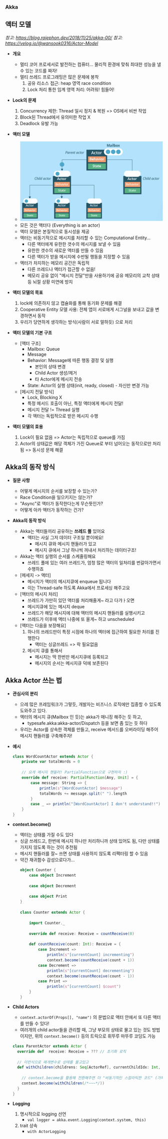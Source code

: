 ### Akka

## 액터 모델
*참고: https://blog.rajephon.dev/2018/11/25/akka-00/*
*참고: https://velog.io/@wansook0316/Actor-Model*
- **개요**
  - 멀티 코어 프로세서로 발전하는 컴퓨터... 물리적 환경에 맞춰 최대한 성능을 낼 수 있는 코드를 짜자!
  - 멀티 쓰레드 프로그래밍은 많은 문제에 봉착
    1. 공유 리소스 접근: heap 영역 race condition
    2. Lock 처리 통한 임계 영역 처리: 어려워! 힘들어!
    
- **Lock의 문제**
  1. Concurrency 제한: Thread 일시 정지 & 복원 => OS에서 비싼 작업
  2. Block된 Thread에서 유의미한 작업 X
  3. Deadlock 유발 가능

- **액터 모델**
  - ![](../images/2023-06-20-Actor-model.png)
  - 모든 것은 액터다 (Everything is an actor)
  - 액터 모델은 본질적으로 동시성을 제공
  - 액터는 비동기적으로 메시지를 처리할 수 있는 Computational Entity...
    - 다른 액터에게 유한한 갯수의 메시지를 보낼 수 있음
    - 유한한 갯수의 새로운 액터를 만들 수 있음
    - 다른 액터가 받을 메시지에 수반될 행동을 지정할 수 있음
  - 액터가 차지하는 메모리 공간은 독립적
    - 다른 쓰레드나 액터가 접근할 수 없음!
    - 메모리 공유 없이 "메시지 전달"만을 사용하기에 공유 메모리의 교착 상태 등 뇌절 상황 미연에 방지

- **액터 모델의 목표**
  1. lock에 의존하지 않고 캡슐화를 통해 동기화 문제를 해결
  2. Cooperative Entity 모델 사용: 전체 앱이 서로에게 시그널을 보내고 값을 변경하면서 동작
  3. 우리가 당연하게 생각하는 방식(사람이 서로 말하듯) 으로 처리

- **액터 모델의 기본 구조**
  - [액터 구조]
    - Mailbox: Queue
    - Message
    - Behavior: Message에 따른 행동 결정 및 실행
      - 본인의 상태 변경
      - Child Actor 생성/제거
      - 타 Actor에게 메시지 전송
    - State: Actor의 실행 상태(init, ready, closed) - 자신만 변경 가능
  - [메시지 전달 방식]
    - Lock, Blocking X
    - 특정 메서드 호출이 아닌, 특정 액터에게 메시지 전달!
    - 메시지 전달 != Thread 실행
    - 각 액터는 독립적으로 받은 메시지 수행

- **액터 모델의 효용**
  1. Lock이 필요 없음 => Actor는 독립적으로 queue를 가짐
  2. Actor의 상태값은 해당 객체가 가진 Queue로 부터 넘어오는 동작으로만 처리됨 => 동시성 문제 해결 

## Akka의 동작 방식
- **질문 사항**
  - 어떻게 메시지의 순서를 보장할 수 있는가?
  - Race Condition을 일으키지는 않는가?
  - "Async"로 액터가 동작한다는게 무슨뜻인가?
  - 어떻게 아카 액터가 동작하는 건가?

- **Akka의 동작 방식**
  - Akka는 액터들끼리 공유하는 __쓰레드 풀__ 있어요
    - 액터는 사실 그저 데이터 구조일 뿐이에요!
      - 메시지 큐와 메시지 핸들러가 있고
      - 메시지 큐에서 그냥 하나씩 꺼내서 처리하는 데이터구조!
  - Akka는 액터 실행의 순서를 스케줄링해요
    - 쓰레드 풀에 있는 여러 쓰레드가, 엄청 많은 액터의 일처리를 번갈아가면서 수행하죠
  - [메세지 -> 액터]
    - 메시지가 액터의 메시지큐에 enqueue 됩니다
    - 이는 Thread-safe 하도록 Akka에서 프로세싱 해주고요
  - [액터의 메시지 처리]
    - 쓰레드가 가만히 있던 액터를 처리해줄게~ 라고 다갸ㅏ오면
    - 메시지큐에 있는 메시지 deque
    - 쓰레드가 해당 메시지에 대해 액터의 메시지 핸들러를 실행시키고
    - 쓰레드가 이후에 액터 나중에 또 올게~ 하고 unscheduled
  - [액터는 다음을 보장해요]
    1. 하나의 쓰레드만이 특정 시점에 하나의 액터에 접근하여 필요한 처리를 진행한다
       - 액터는 싱글쓰레드 => 락 필요없음
    2. 메시지 큐를 통해서
       - 메시지는 딱 한번만 메시지큐에 등록되고
       - 메시지의 순서는 메시지큐 덕에 보존된다

## Akka Actor 쓰는 법
- **관심사의 분리**
  - 으레 많은 프레임워크가 그렇듯, 개발자는 비즈니스 로직에만 집중할 수 있도록 도와주고 있다.
  - 액터의 메시지 큐(Mailbox 인 듯)는 akka가 매니징 해주는 듯 하고,
    - typesafe.akka:akka-actor/Dispatch 등을 보면 좀 있는 듯 하다
  - 우리는 Actor를 상속한 객체를 만들고, receive 메서드를 오버라이딩 해주어 메시지 핸들러를 구축해주자!

- **예시**
  ```scala
  class WordCountActor extends Actor {
      private var totalWords = 0
  
      // 요게 메시지 핸들러! PartialFunction으로 구현하자 :)
      override def receive: PartialFunction[Any, Unit] = {
          case message: String => {
              println(s"[WordCountActor] $message")
              totalWords += message.split(" ").length
          }
          case _ => println("[WordCountActor] I don't understand!!")
      }
  }
  ```
  
- **context.become()**
  - 액터는 상태를 가질 수도 있다
  - 싱글 쓰레드고, 한번에 메시지 하나만 처리하니까 상태 있어도 됨, 다만 상태를 가지지 않도록 하는 것이 추천됨
  - 메시지 핸들러를 잘~ 쓰면 상태를 사용하지 않도록 리팩터링 할 수 있음
  - 약간 재귀함수 감성으로다가...
    ```scala
    object Counter {
        case object Increment
  
        case object Decrement
  
        case object Print
    }
  
    class Counter extends Actor {
  
        import Counter._
  
        override def receive: Receive = countReceive(0)
  
        def countReceive(count: Int): Receive = {
            case Increment =>
                println(s"[currentCount] incrementing")
                context.become(countReceive(count + 1))
            case Decrement =>
                println(s"[currentCount] decrementing")
                context.become(countReceive(count - 1))
            case Print =>
                println(s"[currentCount] $count")
        }
    }
    ```

- **Child Actors**
  - `context.actorOf(Props[], "name")` 의 문법으로 액터 안에서 또 다른 액터를 만들 수 있다!
  - 여러개의 child actor들을 관리할 때, 그냥 부모의 상태로 물고 있는 것도 방법이지만, 위의 `context.become()` 등의 트릭으로 휘뚜루 마뚜루 코딩도 가능
  ```scala
  class ParentActor extends Actor {
    override def  receive: Receive = ??? // 초기화 로직
  
    // 이런식으로 매개변수로 상태를 물고있고
    def withChildren(childrens: Seq[ActorRef], currentChildIdx: Int, currentTaskId: Int, requestMap: Map[Int, ActorRef]): Request = {
  
      // context.become을 활용해 전환해주면 더 "비동기적인 스칼라틱한 코드" (가독성이 좋은진 모르겠음)
      context.become(withChildren(/*~~~*/))
    }
  }
  ```

- **Logging**
  1. 명시적으로 logging 선언
     - `val logger = akka.event.Logging(context.system, this)`
  2. trait 상속
     - `with ActorLogging`